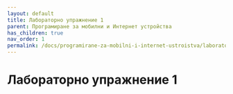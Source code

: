 ```yaml
---
layout: default
title: Лабораторно упражнение 1
parent: Програмиране за мобилни и Интернет устройства
has_children: true
nav_order: 1
permalink: /docs/programirane-za-mobilni-i-internet-ustroistva/laboratorno-uprazhnenie-1
---
```


# Лабораторно упражнение 1

